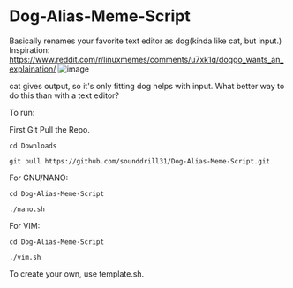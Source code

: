 # Dog-Alias-Meme-Script
Basically renames your favorite text editor as dog(kinda like cat, but input.)
Inspiration: https://www.reddit.com/r/linuxmemes/comments/u7xk1q/doggo_wants_an_explaination/
![image](https://user-images.githubusercontent.com/84176052/164274559-7405efaa-75d5-4e46-863c-a8074b76aff4.png)

cat gives output, so it's only fitting dog helps with input. What better way to do this than with a text editor?

To run:

First Git Pull the Repo.

```cd Downloads```

```git pull https://github.com/sounddrill31/Dog-Alias-Meme-Script.git```


For GNU/NANO:

```cd Dog-Alias-Meme-Script```

```./nano.sh```

For VIM:

```cd Dog-Alias-Meme-Script```

```./vim.sh```

To create your own, use template.sh.

